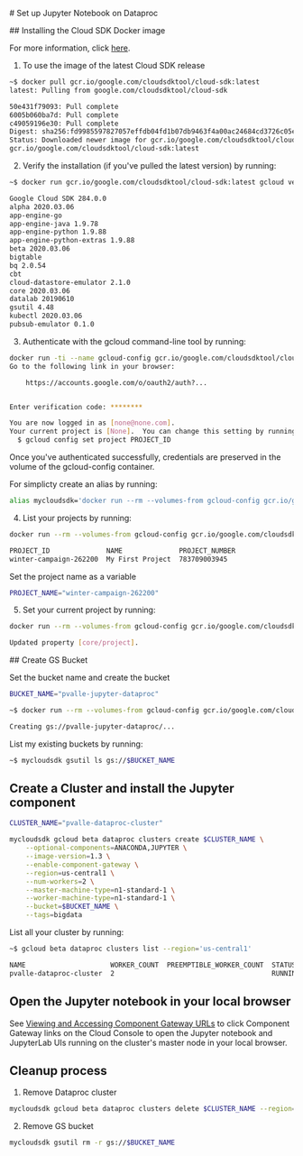 # Set up Jupyter Notebook on Dataproc

## Installing the Cloud SDK Docker image

For more information, click [here](https://cloud.google.com/sdk/docs/downloads-docker).

1. To use the image of the latest Cloud SDK release

```bash
~$ docker pull gcr.io/google.com/cloudsdktool/cloud-sdk:latest
latest: Pulling from google.com/cloudsdktool/cloud-sdk

50e431f79093: Pull complete
6005b060ba7d: Pull complete
c49059196e30: Pull complete
Digest: sha256:fd9985597827057effdb04fd1b07db9463f4a00ac24684cd3726c05e146eafa1
Status: Downloaded newer image for gcr.io/google.com/cloudsdktool/cloud-sdk:latest
gcr.io/google.com/cloudsdktool/cloud-sdk:latest
```

2. Verify the installation (if you've pulled the latest version) by running:

```bash
~$ docker run gcr.io/google.com/cloudsdktool/cloud-sdk:latest gcloud version

Google Cloud SDK 284.0.0
alpha 2020.03.06
app-engine-go
app-engine-java 1.9.78
app-engine-python 1.9.88
app-engine-python-extras 1.9.88
beta 2020.03.06
bigtable
bq 2.0.54
cbt
cloud-datastore-emulator 2.1.0
core 2020.03.06
datalab 20190610
gsutil 4.48
kubectl 2020.03.06
pubsub-emulator 0.1.0
```

3. Authenticate with the gcloud command-line tool by running:

```bash
docker run -ti --name gcloud-config gcr.io/google.com/cloudsdktool/cloud-sdk gcloud auth login
Go to the following link in your browser:

    https://accounts.google.com/o/oauth2/auth?...


Enter verification code: ********

You are now logged in as [none@none.com].
Your current project is [None].  You can change this setting by running:
  $ gcloud config set project PROJECT_ID
```

Once you've authenticated successfully, credentials are preserved in the volume of the gcloud-config container.

For simplicty create an alias by running:

```bash
alias mycloudsdk='docker run --rm --volumes-from gcloud-config gcr.io/google.com/cloudsdktool/cloud-sdk'
```

4. List your projects by running:

```bash
docker run --rm --volumes-from gcloud-config gcr.io/google.com/cloudsdktool/cloud-sdk gcloud projects list

PROJECT_ID              NAME              PROJECT_NUMBER
winter-campaign-262200  My First Project  783709003945
```

Set the project name as a variable

```bash
PROJECT_NAME="winter-campaign-262200"
```

5. Set your current project by running:

```bash
docker run --rm --volumes-from gcloud-config gcr.io/google.com/cloudsdktool/cloud-sdk gcloud config set project $PROJECT_NAME

Updated property [core/project].
```

## Create GS Bucket

Set the bucket name and create the bucket

```bash
BUCKET_NAME="pvalle-jupyter-dataproc"
```

```bash
~$ docker run --rm --volumes-from gcloud-config gcr.io/google.com/cloudsdktool/cloud-sdk gsutil mb -p $PROJECT_NAME -c standard -l us-central1 gs://$BUCKET_NAME

Creating gs://pvalle-jupyter-dataproc/...
```

List my existing buckets by running:

```bash
~$ mycloudsdk gsutil ls gs://$BUCKET_NAME
```


## Create a Cluster and install the Jupyter component

```bash
CLUSTER_NAME="pvalle-dataproc-cluster"
```

```bash
mycloudsdk gcloud beta dataproc clusters create $CLUSTER_NAME \
	--optional-components=ANACONDA,JUPYTER \
	--image-version=1.3 \
	--enable-component-gateway \
	--region=us-central1 \
	--num-workers=2 \
	--master-machine-type=n1-standard-1 \
	--worker-machine-type=n1-standard-1 \
	--bucket=$BUCKET_NAME \
	--tags=bigdata
```

List all your cluster by running:

```bash
~$ gcloud beta dataproc clusters list --region='us-central1'

NAME                     WORKER_COUNT  PREEMPTIBLE_WORKER_COUNT  STATUS   ZONE           SCHEDULED_DELETE
pvalle-dataproc-cluster  2                                       RUNNING  us-central1-c
```

## Open the Jupyter notebook in your local browser

See [Viewing and Accessing Component Gateway URLs](https://cloud.google.com/dataproc/docs/concepts/accessing/dataproc-gateways#viewing_and_accessing_component_gateway_urls) to click Component Gateway links on the Cloud Console to open the Jupyter notebook and JupyterLab UIs running on the cluster's master node in your local browser.

## Cleanup process

1. Remove Dataproc cluster

```bash
mycloudsdk gcloud beta dataproc clusters delete $CLUSTER_NAME --region='us-central1'
```

2. Remove GS bucket

```bash
mycloudsdk gsutil rm -r gs://$BUCKET_NAME
```

